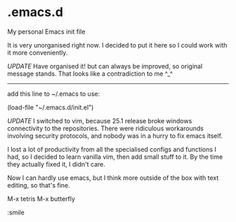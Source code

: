 # .emacs.d
My personal Emacs init file

It is very unorganised right now.  I decided to put it here so I could work with it more conveniently.

*UPDATE*
Have organised it! but can always be improved, so original message stands.
That looks like a contradiction to me ^_^

--------------------------------
add this line to ~/.emacs to use:

(load-file "~/.emacs.d/init.el")

*UPDATE*
I switched to vim, because 25.1 release broke windows connectivity to the repositories.
There were ridiculous workarounds involving security protocols, and nobody was in a hurry to fix emacs itself.

I lost a lot of productivity from all the specialised configs and functions I had, so I decided to learn vanilla vim,
then add small stuff to it.  By the time they actually fixed it, I didn't care.

Now I can hardly use emacs, but I think more outside of the box with text editing, so that's fine.

M-x tetris
M-x butterfly

:smile
